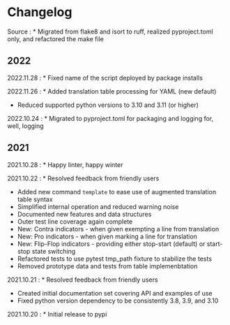 # Changelog

Source
:    * Migrated from flake8 and isort to ruff, realized pyproject.toml only, and refactored the make file

## 2022

2022.11.28
:    * Fixed name of the script deployed by package installs

2022.11.26
:    * Added translation table processing for YAML (new default)
* Reduced supported python versions to 3.10 and 3.11 (or higher)

2022.10.24
:    * Migrated to pyproject.toml for packaging and logging for, well, logging

## 2021

2021.10.28
:    * Happy linter, happy winter

2021.10.22
:    * Resolved feedback from friendly users
* Added new command `template` to ease use of augmented translation table syntax
* Simplified internal operation and reduced warning noise
* Documented new features and data structures
* Outer test line coverage again complete
* New: Contra indicators - when given exempting a line from translation
* New: Pro indicators - when given marking a line for translation
* New: Flip-Flop indicators - providing either stop-start (default) or start-stop state switching
* Refactored tests to use pytest tmp_path fixture to stabilize the tests
* Removed prototype data and tests from table implemenbtation

2021.10.21
:    * Resolved feedback from friendly users
* Created initial documentation set covering API and examples of use
* Fixed python version dependency to be consistently 3.8, 3.9, and 3.10

2021.10.20
:    * Initial release to pypi
